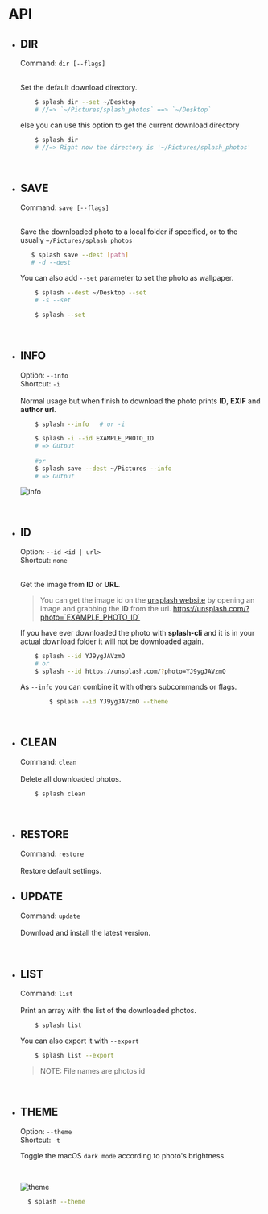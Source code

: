 # API
- ## DIR
	Command: `dir [--flags]` <br>
	<br>

	Set the default download directory.
	```bash
        $ splash dir --set ~/Desktop
        # //=> `~/Pictures/splash_photos` ==> `~/Desktop`
	```

	else you can use this option to get the current download directory

	```bash
		$ splash dir
		# //=> Right now the directory is '~/Pictures/splash_photos'
    ```
<br>

- ##  SAVE
	Command: `save [--flags]` <br>
	<br>

	Save the downloaded photo to a local folder if specified, or to the usually `~/Pictures/splash_photos`
	
	```bash
       $ splash save --dest [path]
       # -d --dest
	```
	
	You can also add `--set` parameter to set the photo as wallpaper.

	```bash
    	$ splash --dest ~/Desktop --set
    	# -s --set 
	```
    ```bash 
        $ splash --set
    ```
<br>

- ## INFO
	Option: `--info` <br>
	Shortcut: `-i` <br>
	<br>
	Normal usage but when finish to download the photo prints **ID**, **EXIF** and **author url**.
	```bash
		$ splash --info   # or -i

		$ splash -i --id EXAMPLE_PHOTO_ID
		# => Output
		
		#or 
		$ splash save --dest ~/Pictures --info
		# => Output
	```
	![info](https://cloud.githubusercontent.com/assets/16429579/21467813/7c7c4de4-c9fa-11e6-92db-adffb3e091a5.png)

<br>

- ##  ID
	Option: `--id <id | url>` <br>
	Shortcut: `none` <br>
	<br>

	Get the image from **ID** or **URL**.

	> You can get the image id on the [unsplash website](https://unsplash.com) by opening an image and grabbing the **ID** from the url.
 https://unsplash.com/?photo=`EXAMPLE_PHOTO_ID`

  	If you have ever downloaded the photo with **splash-cli** and it is in your actual download folder it will not be downloaded again.
	
	```bash
		$ splash --id YJ9ygJAVzmO
		# or
		$ splash --id https://unsplash.com/?photo=YJ9ygJAVzmO
	```

	As `--info` you can combine it with others subcommands or flags.
	
	```bash
      		$ splash --id YJ9ygJAVzmO --theme
	```

<br>

- ## CLEAN
	Command: `clean` <br>
	<br>
	Delete all downloaded photos.
	```bash
		$ splash clean 		
	```
<br>

- ## RESTORE
	Command: `restore` <br>
	<br>
	Restore default settings.


- ## UPDATE
	Command: `update` <br>
	<br>
	Download  and install the latest version.

<br>

- ## LIST
	Command: `list` <br>
	<br>
	Print an array with the list of the downloaded photos.
	```bash
		$ splash list		
	```
	You can also export it with `--export`
	```bash
		$ splash list --export
	```
	> NOTE: File names are photos id

<br>

- ## THEME
  Option: `--theme` <br>
  Shortcut: `-t`
  
  Toggle the macOS `dark mode` according to photo's brightness.
  
  <br>
  
  ![theme](https://cloud.githubusercontent.com/assets/16429579/23823903/7dcdba94-066c-11e7-9dc4-23cf338c80f5.png)

  
  ```bash
    $ splash --theme
  ```
